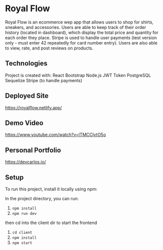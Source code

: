 # Royal Flow 
Royal Flow is an ecommerce wep app that allows users to shop for shirts, sneakers, and accessories. Users are able to keep track of their order history (located in dashboard), which display the total price and quantity for each order they place. Stripe is used to handle user payments (test version only - must enter 42 repeatedly for card number entry). Users are also able to view, rate, and post reviews on products.

## Technologies
Project is created with:
React
Bootstrap
Node.js
JWT Token
PostgreSQL
Sequelize
Stripe (to handle payments)

## Deployed Site
https://royalflow.netlify.app/


## Demo Video
https://www.youtube.com/watch?v=lTMCClytO5o

## Personal Portfolio 
https://devcarlos.io/

## Setup
To run this project, install it locally using npm:

In the project directory, you can run:

1. ```npm install```
2. ```npm run dev```

then cd into the client dir to start the frontend
1. ```cd client```
2. ```npm install```
3. ```npm start```

